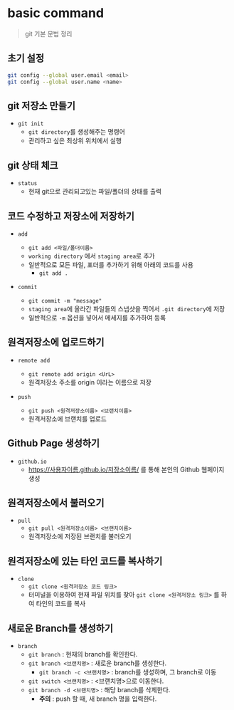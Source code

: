# basic command
> git 기본 문법 정리

## 초기 설정
```bash
git config --global user.email <email>
git config --global user.name <name>
```

## git 저장소 만들기

- `git init`
    - `git directory`를 생성해주는 명령어
    - 관리하고 싶은 최상위 위치에서 실행

## git 상태 체크

- `status`
    - 현재 git으로 관리되고있는 파일/폴더의 상태를 출력

## 코드 수정하고 저장소에 저장하기

- `add`
    - `git add <파일/폴더이름>`
    - `working directory` 에서 `staging area`로 추가
    - 일반적으로 모든 파일, 포더를 추가하기 위해 아래의 코드를 사용
        - `git add .`

- `commit`
    - `git commit -m "message"`
    - `staging area`에 올라간 파일들의 스냅샷을 찍어서 `.git directory`에 저장
    - 일반적으로 `-m` 옵션을 넣어서 메세지를 추가하여 등록

## 원격저장소에 업로드하기

- `remote add`
    - `git remote add origin <UrL>`
    - 원격저장소 주소를 origin 이라는 이름으로 저장

- `push`
    - `git push <원격저장소이름> <브랜치이름>`
    - 원격저장소에 브랜치를 업로드

## Github Page 생성하기

- `github.io` 
   - https://사용자이름.github.io/저장소이름/ 를 통해 본인의      Github 웹페이지 생성

## 원격저장소에서 불러오기

- `pull`
    - `git pull <원격저장소이름> <브랜치이름>`
    - 원격저장소에 저장된 브랜치를 불러오기

## 원격저장소에 있는 타인 코드를 복사하기

- `clone`
    - `git clone <원격저장소 코드 링크>`
    - 터미널을 이용하여 현재 파일 위치를 찾아 `git clone <원격저장소 링크>` 를 하여 타인의 코드를 복사

## 새로운 Branch를 생성하기

- `branch`
    - `git branch` : 현재의 branch를 확인한다.
    - `git branch <브랜치명>` : 새로운 branch를 생성한다.
        - `git branch -c <브랜치명>` : branch를 생성하며, 그 branch로 이동 
    - `git switch <브랜치명>` : <브랜치명>으로 이동한다.
    - `git branch -d <브랜치명>` : 해당 branch를 삭제한다.
        - **주의** : push 할 때, 새 branch 명을 입력한다.